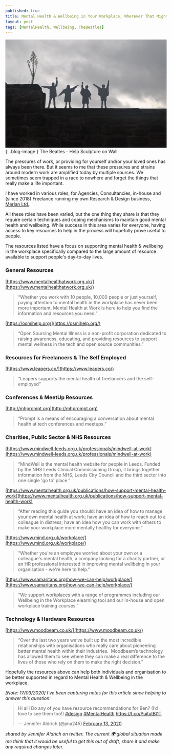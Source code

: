 ```yaml
---
published: true
title: Mental Health & Wellbeing in Your Workplace, Wherever That Might Be
layout: post
tags: [MentalHealth, Wellbeing, TheBeatles]
---
```

![The Beatles - Help Sculpture on Wall](https://raw.githubusercontent.com/whitingx/whitingx.github.io/master/_posts/images/the_beatles_help_wall.jpg "The Beatles - Help Sculpture on Wall"){: .blog-image }
<span class="blog-image-caption">The Beatles - Help Sculpture on Wall</span>

The pressures of work, or providing for yourself and/or your loved ones has always been there. But it seems to me that these pressures and strains around modern work are amplified today by multiple sources. We sometimes seem trapped in a race to nowhere and forget the things that really make a life important.

I have worked in various roles, for Agencies, Consultancies, in-house and (since 2018) Freelance running my own Research & Design business, [Merlan Ltd.](https://merlan.co.uk/).

All these roles have been varied, but the one thing they share is that they require certain techniques and coping mechanisms to maintain good mental health and wellbeing. While success in this area varies for everyone, having access to key resources to help in the process will hopefully prove useful to people.

The resources listed have a focus on supporting mental health & wellbeing in the workplace specifically compared to the large amount of resource available to support people's day-to-day lives.

### General Resources

[https://www.mentalhealthatwork.org.uk/](https://www.mentalhealthatwork.org.uk/)

> “Whether you work with 10 people, 10,000 people or just yourself, paying attention to mental health in the workplace has never been more important. Mental Health at Work is here to help you find the information and resources you need.”

[https://osmihelp.org/](https://osmihelp.org/)

> “Open Sourcing Mental Illness is a non-profit  corporation dedicated to raising awareness, educating, and providing resources to support mental wellness in the tech and open source communities.”

### Resources for Freelancers & The Self Employed

[https://www.leapers.co/](https://www.leapers.co/)

> “Leapers supports the mental health of freelancers and the self-employed”

### Conferences & MeetUp Resources

[http://mhprompt.org](http://mhprompt.org)

> “Prompt is a means of encouraging a conversation about mental health at tech conferences and meetups.”

### Charities, Public Sector & NHS Resources

[https://www.mindwell-leeds.org.uk/professionals/mindwell-at-work](https://www.mindwell-leeds.org.uk/professionals/mindwell-at-work)

> “MindWell is the mental health website for people in Leeds. Funded by the NHS Leeds Clinical Commissioning Group, it brings together information from the NHS, Leeds City Council and the third sector into one single 'go to' place.”

[https://www.mentalhealth.org.uk/publications/how-support-mental-health-work](https://www.mentalhealth.org.uk/publications/how-support-mental-health-work)

> “After reading this guide you should: have an idea of how to manage your own mental health at work; have an idea of how to reach out to a colleague in distress; have an idea how you can work with others to make your workplace more mentally healthy for everyone.”

[https://www.mind.org.uk/workplace/](https://www.mind.org.uk/workplace/)

> “Whether you're an employee worried about your own or a colleague's mental health, a company looking for a charity partner, or an HR professional interested in improving mental wellbeing in your organisation - we're here to help.”

[https://www.samaritans.org/how-we-can-help/workplace/](https://www.samaritans.org/how-we-can-help/workplace/)

> “We support workplaces with a range of programmes including our Wellbeing in the Workplace elearning tool and our in-house and open workplace training courses.”

### Technology & Hardware Resources

[https://www.moodbeam.co.uk/](https://www.moodbeam.co.uk/)

> “Over the last two years we’ve built up the most incredible relationships with organisations who really care about pioneering better mental health within their industries.  Moodbeam’s technology has allowed them to see where they can make a real difference to the lives of those who rely on them to make the right decision.”

Hopefully the resources above can help both individuals and organisation to be better supported in regard to Mental Health & Wellbeing in the workplace.

_[Note: 17/03/2020] I've been capturing notes for this article since helping to answer this question:_

<blockquote class="twitter-tweet"><p lang="en" dir="ltr">Hi all! Do any of you have resource recommendations for Ben? (I’d love to see them too!) <a href="https://twitter.com/hashtag/design?src=hash&amp;ref_src=twsrc%5Etfw">#design</a> <a href="https://twitter.com/hashtag/MentalHealth?src=hash&amp;ref_src=twsrc%5Etfw">#MentalHealth</a> <a href="https://t.co/PuitutBl1T">https://t.co/PuitutBl1T</a></p>&mdash; Jennifer Aldrich (@jma245) <a href="https://twitter.com/jma245/status/1227988491289726977?ref_src=twsrc%5Etfw">February 13, 2020</a></blockquote>

_shared by Jennifer Aldrich on twitter. The current 🌍 global situation made me think that it would be useful to get this out of draft, share it and make any required changes later._
